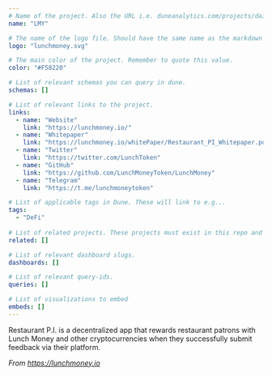 ```yaml
---
# Name of the project. Also the URL i.e. duneanalytics.com/projects/dai.
name: "LMY" 

# The name of the logo file. Should have the same name as the markdown file.
logo: "lunchmoney.svg"

# The main color of the project. Remember to quote this value.
color: "#F58220"

# List of relevant schemas you can query in dune.
schemas: []

# List of relevant links to the project.
links:
  - name: "Website"
    link: "https://lunchmoney.io/"
  - name: "Whitepaper"
    link: "https://lunchmoney.io/whitePaper/Restaurant_PI_Whitepaper.pdf"
  - name: "Twitter"
    link: "https://twitter.com/LunchToken"
  - name: "GitHub"
    link: "https://github.com/LunchMoneyToken/LunchMoney"
  - name: "Telegram"
    link: "https://t.me/lunchmoneytoken"

# List of applicable tags in Dune. These will link to e.g...
tags:
  - "DeFi"
  
# List of related projects. These projects must exist in this repo and the name...
related: []

# List of relevant dashboard slugs.
dashboards: []

# List of relevant query-ids.
queries: []

# List of visualizations to embed
embeds: []
---
```


Restaurant P.I. is a decentralized app that rewards restaurant patrons
with Lunch Money and other cryptocurrencies when they successfully
submit feedback via their platform.

*From https://lunchmoney.io*
